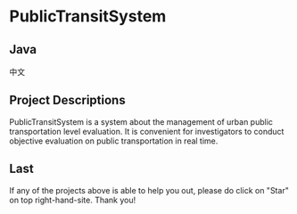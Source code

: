 # PublicTransitSystem

## Java
中文

## Project Descriptions
PublicTransitSystem is a system about the management of urban public transportation level evaluation. It is convenient for investigators to conduct objective evaluation on public transportation in real time.


## Last
If any of the projects above is able to help you out, please do click on "Star" on top right-hand-site. Thank you!

